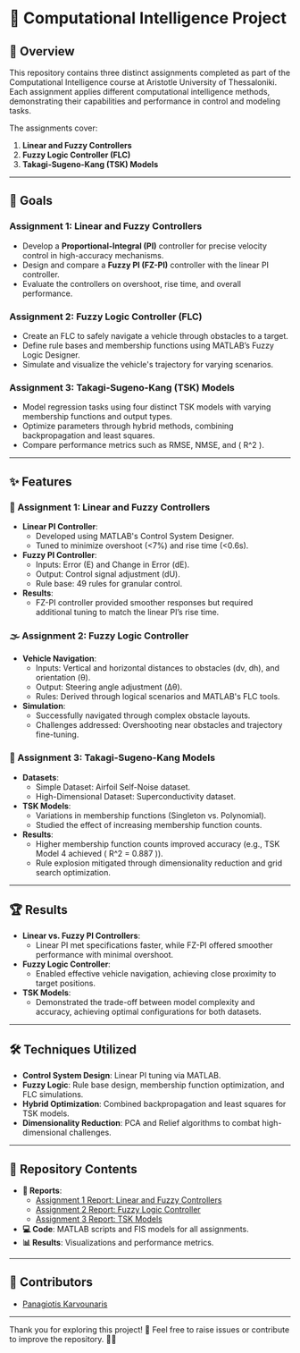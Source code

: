 # 🤖 Computational Intelligence Project

## 📖 Overview
This repository contains three distinct assignments completed as part of the Computational Intelligence course at Aristotle University of Thessaloniki. Each assignment applies different computational intelligence methods, demonstrating their capabilities and performance in control and modeling tasks. 

The assignments cover:
1. **Linear and Fuzzy Controllers**
2. **Fuzzy Logic Controller (FLC)**
3. **Takagi-Sugeno-Kang (TSK) Models**

---

## 🎯 Goals

### Assignment 1: Linear and Fuzzy Controllers
- Develop a **Proportional-Integral (PI)** controller for precise velocity control in high-accuracy mechanisms.
- Design and compare a **Fuzzy PI (FZ-PI)** controller with the linear PI controller.
- Evaluate the controllers on overshoot, rise time, and overall performance.

### Assignment 2: Fuzzy Logic Controller (FLC)
- Create an FLC to safely navigate a vehicle through obstacles to a target.
- Define rule bases and membership functions using MATLAB’s Fuzzy Logic Designer.
- Simulate and visualize the vehicle's trajectory for varying scenarios.

### Assignment 3: Takagi-Sugeno-Kang (TSK) Models
- Model regression tasks using four distinct TSK models with varying membership functions and output types.
- Optimize parameters through hybrid methods, combining backpropagation and least squares.
- Compare performance metrics such as RMSE, NMSE, and \( R^2 \).

---

## ✨ Features

### 📐 Assignment 1: Linear and Fuzzy Controllers
- **Linear PI Controller**:
  - Developed using MATLAB's Control System Designer.
  - Tuned to minimize overshoot (<7%) and rise time (<0.6s).
- **Fuzzy PI Controller**:
  - Inputs: Error (E) and Change in Error (dE).
  - Output: Control signal adjustment (dU).
  - Rule base: 49 rules for granular control.
- **Results**:
  - FZ-PI controller provided smoother responses but required additional tuning to match the linear PI’s rise time.

### 🌫️ Assignment 2: Fuzzy Logic Controller
- **Vehicle Navigation**:
  - Inputs: Vertical and horizontal distances to obstacles (dv, dh), and orientation (θ).
  - Output: Steering angle adjustment (Δθ).
  - Rules: Derived through logical scenarios and MATLAB's FLC tools.
- **Simulation**:
  - Successfully navigated through complex obstacle layouts.
  - Challenges addressed: Overshooting near obstacles and trajectory fine-tuning.

### 🔢 Assignment 3: Takagi-Sugeno-Kang Models
- **Datasets**:
  - Simple Dataset: Airfoil Self-Noise dataset.
  - High-Dimensional Dataset: Superconductivity dataset.
- **TSK Models**:
  - Variations in membership functions (Singleton vs. Polynomial).
  - Studied the effect of increasing membership function counts.
- **Results**:
  - Higher membership function counts improved accuracy (e.g., TSK Model 4 achieved \( R^2 = 0.887 \)).
  - Rule explosion mitigated through dimensionality reduction and grid search optimization.

---

## 🏆 Results
- **Linear vs. Fuzzy PI Controllers**:
  - Linear PI met specifications faster, while FZ-PI offered smoother performance with minimal overshoot.
- **Fuzzy Logic Controller**:
  - Enabled effective vehicle navigation, achieving close proximity to target positions.
- **TSK Models**:
  - Demonstrated the trade-off between model complexity and accuracy, achieving optimal configurations for both datasets.

---

## 🛠️ Techniques Utilized
- **Control System Design**: Linear PI tuning via MATLAB.
- **Fuzzy Logic**: Rule base design, membership function optimization, and FLC simulations.
- **Hybrid Optimization**: Combined backpropagation and least squares for TSK models.
- **Dimensionality Reduction**: PCA and Relief algorithms to combat high-dimensional challenges.

---

## 📂 Repository Contents
- **📄 Reports**:
  - [Assignment 1 Report: Linear and Fuzzy Controllers](./1_Computational_Intelligence_Theoharis.pdf)
  - [Assignment 2 Report: Fuzzy Logic Controller](./2_Panagiotis_Karvounaris_10193.pdf)
  - [Assignment 3 Report: TSK Models](./3_Panagiotis_Karvounaris_10193.pdf)
- **💻 Code**: MATLAB scripts and FIS models for all assignments.
- **📊 Results**: Visualizations and performance metrics.

---

## 🤝 Contributors
- [Panagiotis Karvounaris](https://github.com/karvounaris)

---

Thank you for exploring this project! 🌟 Feel free to raise issues or contribute to improve the repository. 🚀😊
